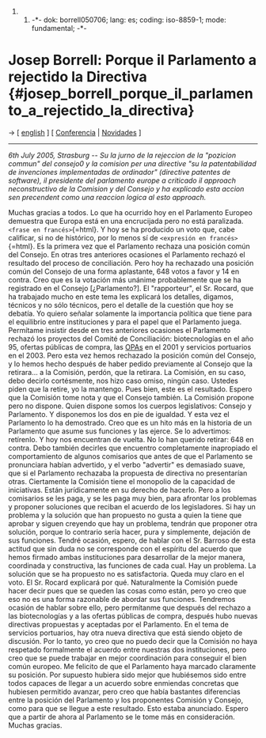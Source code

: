 1.  1.  -\*- dok: borrell050706; lang: es; coding: iso-8859-1; mode:
        fundamental; -\*-

# Josep Borrell: Porque il Parlamento a rejectido la Directiva {#josep_borrell_porque_il_parlamento_a_rejectido_la_directiva}

-\> \[ [ english](Borrell050706En "wikilink") \] \[ [
Conferencia](PressConf050706Es "wikilink") \| [
Novidades](SwpatcninoEs "wikilink") \]

------------------------------------------------------------------------

*6th July 2005, Strasburg \-- Su la jurno de la rejeccion de la
\"pozicion commun\" del consejo0 y la comision per una directive \"su la
patentabilidad de invenciones implementadas de ordinador\" (directive
patentes de software), il presidente del parlamento europe a criticado
il approach neconstructivo de la Comision y del Consejo y ha explicado
esta accion sen precendent como una reaccion logica al esto approach.*

Muchas gracias a todos. Lo que ha ocurrido hoy en el Parlamento Europeo
demuestra que Europa está en una encrucijada pero no está paralizada.
`<frase en francés>`{=html}. Y hoy se ha producido un voto que, cabe
calificar, si no de histórico, por lo menos sí de `<expresión en
francés>`{=html}. Es la primera vez que el Parlamento rechaza una
posición común del Consejo. En otras tres anteriores ocasiones el
Parlamento rechazó el resultado del proceso de conciliación. Pero hoy ha
rechazado una posición común del Consejo de una forma aplastante, 648
votos a favor y 14 en contra. Creo que es la votación más unánime
probablemente que se ha registrado en el Consejo \[¿Parlamento?\]. El
\"rapporteur\", el Sr. Rocard, que ha trabajado mucho en este tema les
explicará los detalles, digamos, técnicos y no sólo técnicos, pero el
detalle de la cuestión que hoy se debatía. Yo quiero señalar solamente
la importancia política que tiene para el equilibrio entre instituciones
y para el papel que el Parlamento juega. Permítame insistir desde en
tres anteriores ocasiones el Parlamento rechazó los proyectos del Comité
de Conciliación: biotecnologías en el año 95, ofertas públicas de
compra, las [OPAs](OPAs "wikilink") en el 2001 y servicios portuarios en
el 2003. Pero esta vez hemos rechazado la posición común del Consejo, y
lo hemos hecho después de haber pedido previamente al Consejo que la
retirara\... a la Comisión, perdón, que la retirara. La Comisión, en su
caso, debo decirlo cortésmente, nos hizo caso omiso, ningún caso.
Ustedes piden que la retire, yo la mantengo. Pues bien, este es el
resultado. Espero que la Comisión tome nota y que el Consejo también. La
Comisión propone pero no dispone. Quien dispone somos los cuerpos
legislativos: Consejo y Parlamento. Y disponemos los dos en pie de
igualdad. Y esta vez el Parlamento lo ha demostrado. Creo que es un hito
más en la historia de un Parlamento que asume sus funciones y las
ejerce. Se lo advertimos: retírenlo. Y hoy nos encuentran de vuelta. No
lo han querido retirar: 648 en contra. Debo también decirles que
encuentro completamente inapropiado el comportamiento de algunos
comisarios que antes de que el Parlamento se pronunciara habían
advertido, y el verbo \"advertir\" es demasiado suave, que si el
Parlamento rechazaba la propuesta de directiva no presentarían otras.
Ciertamente la Comisión tiene el monopolio de la capacidad de
iniciativas. Están jurídicamente en su derecho de hacerlo. Pero a los
comisarios se les paga, y se les paga muy bien, para afrontar los
problemas y proponer soluciones que reciban el acuerdo de los
legisladores. Si hay un problema y la solución que han propuesto no
gusta a quien la tiene que aprobar y siguen creyendo que hay un
problema, tendrán que proponer otra solución, porque lo contrario sería
hacer, pura y simplemente, dejación de sus funciones. Tendré ocasión,
espero, de hablar con el Sr. Barroso de esta actitud que sin duda no se
corresponde con el espíritu del acuerdo que hemos firmado ambas
instituciones para desarrollar de la mejor manera, coordinada y
constructiva, las funciones de cada cual. Hay un problema. La solución
que se ha propuesto no es satisfactoria. Queda muy claro en el voto. El
Sr. Rocard explicará por qué. Naturalmente la Comisión puede hacer decir
pues que se queden las cosas como están, pero yo creo que eso no es una
forma razonable de abordar sus funciones. Tendremos ocasión de hablar
sobre ello, pero permítanme que después del rechazo a las biotecnologías
y a las ofertas públicas de compra, después hubo nuevas directivas
propuestas y aceptadas por el Parlamento. En el tema de servicios
portuarios, hay otra nueva directiva que está siendo objeto de
discusión. Por lo tanto, yo creo que no puedo decir que la Comisión no
haya respetado formalmente el acuerdo entre nuestras dos instituciones,
pero creo que se puede trabajar en mejor coordinación para conseguir el
bien común europeo. Me felicito de que el Parlamento haya marcado
claramente su posición. Por supuesto hubiera sido mejor que hubiésemos
sido entre todos capaces de llegar a un acuerdo sobre enmiendas
concretas que hubiesen permitido avanzar, pero creo que había bastantes
diferencias entre la posición del Parlamento y los proponentes Comisión
y Consejo, como para que se llegue a este resultado. Esto estaba
anunciado. Espero que a partir de ahora al Parlamento se le tome más en
consideración. Muchas gracias.
